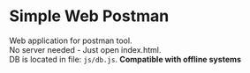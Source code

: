 # Simple Web Postman
Web application for postman tool.<br>
No server needed - Just open index.html.<br>
DB is located in file: `js/db.js`.
**Compatible with offline systems**